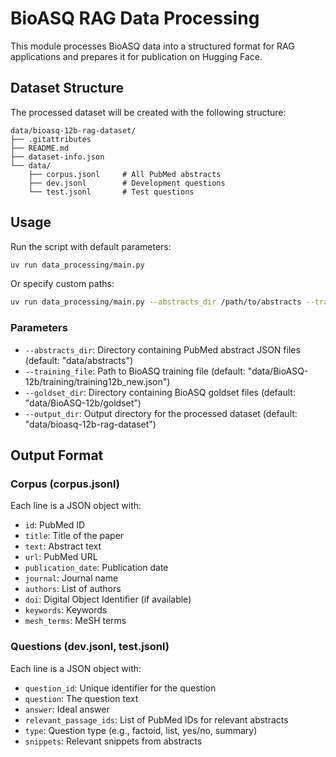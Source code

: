 # BioASQ RAG Data Processing

This module processes BioASQ data into a structured format for RAG applications and prepares it for publication on Hugging Face.

## Dataset Structure

The processed dataset will be created with the following structure:

```
data/bioasq-12b-rag-dataset/
├── .gitattributes
├── README.md
├── dataset-info.json
└── data/
    ├── corpus.jsonl     # All PubMed abstracts
    ├── dev.jsonl        # Development questions
    └── test.jsonl       # Test questions
```

## Usage

Run the script with default parameters:

```bash
uv run data_processing/main.py
```

Or specify custom paths:

```bash
uv run data_processing/main.py --abstracts_dir /path/to/abstracts --training_file /path/to/training.json --goldset_dir /path/to/goldset --output_dir /path/to/output
```

### Parameters

- `--abstracts_dir`: Directory containing PubMed abstract JSON files (default: "data/abstracts")
- `--training_file`: Path to BioASQ training file (default: "data/BioASQ-12b/training/training12b_new.json")
- `--goldset_dir`: Directory containing BioASQ goldset files (default: "data/BioASQ-12b/goldset")
- `--output_dir`: Output directory for the processed dataset (default: "data/bioasq-12b-rag-dataset")

## Output Format

### Corpus (corpus.jsonl)

Each line is a JSON object with:

- `id`: PubMed ID
- `title`: Title of the paper
- `text`: Abstract text
- `url`: PubMed URL
- `publication_date`: Publication date
- `journal`: Journal name
- `authors`: List of authors
- `doi`: Digital Object Identifier (if available)
- `keywords`: Keywords
- `mesh_terms`: MeSH terms

### Questions (dev.jsonl, test.jsonl)

Each line is a JSON object with:

- `question_id`: Unique identifier for the question
- `question`: The question text
- `answer`: Ideal answer
- `relevant_passage_ids`: List of PubMed IDs for relevant abstracts
- `type`: Question type (e.g., factoid, list, yes/no, summary)
- `snippets`: Relevant snippets from abstracts
